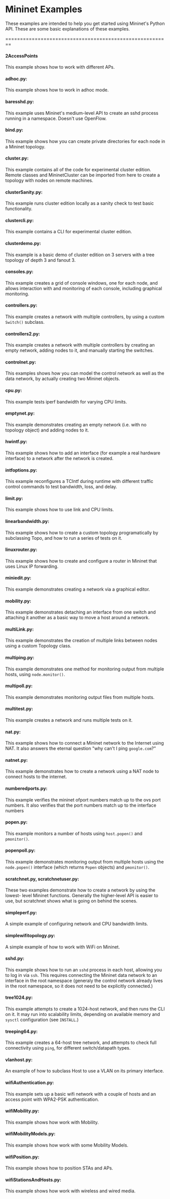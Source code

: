 Mininet Examples
========================================================

These examples are intended to help you get started using
Mininet's Python API. These are some basic explanations of
these examples.

========================================================

#### 2AccessPoints

This example shows how to work with different APs.

#### adhoc.py:

This example shows how to work in adhoc mode.

#### baresshd.py:

This example uses Mininet's medium-level API to create an sshd
process running in a namespace. Doesn't use OpenFlow.

#### bind.py:

This example shows how you can create private directories for each
node in a Mininet topology.

#### cluster.py:

This example contains all of the code for experimental cluster
edition. Remote classes and MininetCluster can be imported from
here to create a topology with nodes on remote machines.

#### clusterSanity.py:

This example runs cluster edition locally as a sanity check to test
basic functionality.

#### clustercli.py:

This example contains a CLI for experimental cluster edition.

#### clusterdemo.py:

This example is a basic demo of cluster edition on 3 servers with
a tree topology of depth 3 and fanout 3.

#### consoles.py:

This example creates a grid of console windows, one for each node,
and allows interaction with and monitoring of each console, including
graphical monitoring.

#### controllers.py:

This example creates a network with multiple controllers, by
using a custom `Switch()` subclass.

#### controllers2.py:

This example creates a network with multiple controllers by
creating an empty network, adding nodes to it, and manually
starting the switches.

#### controlnet.py:

This examples shows how you can model the control network as well
as the data network, by actually creating two Mininet objects.

#### cpu.py:

This example tests iperf bandwidth for varying CPU limits.

#### emptynet.py:

This example demonstrates creating an empty network (i.e. with no
topology object) and adding nodes to it.

#### hwintf.py:

This example shows how to add an interface (for example a real
hardware interface) to a network after the network is created.

#### intfoptions.py:

This example reconfigures a TCIntf during runtime with different
traffic control commands to test bandwidth, loss, and delay.

#### limit.py:

This example shows how to use link and CPU limits.

#### linearbandwidth.py:

This example shows how to create a custom topology programatically
by subclassing Topo, and how to run a series of tests on it.

#### linuxrouter.py:

This example shows how to create and configure a router in Mininet
that uses Linux IP forwarding.

#### miniedit.py:

This example demonstrates creating a network via a graphical editor.

#### mobility.py:

This example demonstrates detaching an interface from one switch and
attaching it another as a basic way to move a host around a network.

#### multiLink.py:

This example demonstrates the creation of multiple links between
nodes using a custom Topology class.

#### multiping.py:

This example demonstrates one method for
monitoring output from multiple hosts, using `node.monitor()`.

#### multipoll.py:

This example demonstrates monitoring output files from multiple hosts.

#### multitest.py:

This example creates a network and runs multiple tests on it.

#### nat.py:

This example shows how to connect a Mininet network to the Internet
using NAT. It also answers the eternal question "why can't I ping
`google.com`?"

#### natnet.py:

This example demonstrates how to create a network using a NAT node
to connect hosts to the internet.

#### numberedports.py:

This example verifies the mininet ofport numbers match up to the ovs port numbers.
It also verifies that the port numbers match up to the interface numbers

#### popen.py:

This example monitors a number of hosts using `host.popen()` and
`pmonitor()`.

#### popenpoll.py:

This example demonstrates monitoring output from multiple hosts using
the `node.popen()` interface (which returns `Popen` objects) and `pmonitor()`.

#### scratchnet.py, scratchnetuser.py:

These two examples demonstrate how to create a network by using the lowest-
level Mininet functions. Generally the higher-level API is easier to use,
but scratchnet shows what is going on behind the scenes.

#### simpleperf.py:

A simple example of configuring network and CPU bandwidth limits.

#### simplewifitopology.py:

A simple example of how to work with WiFi on Mininet.

#### sshd.py:

This example shows how to run an `sshd` process in each host, allowing
you to log in via `ssh`. This requires connecting the Mininet data network
to an interface in the root namespace (generaly the control network
already lives in the root namespace, so it does not need to be explicitly
connected.)

#### tree1024.py:

This example attempts to create a 1024-host network, and then runs the
CLI on it. It may run into scalability limits, depending on available
memory and `sysctl` configuration (see `INSTALL`.)

#### treeping64.py:

This example creates a 64-host tree network, and attempts to check full
connectivity using `ping`, for different switch/datapath types.

#### vlanhost.py:

An example of how to subclass Host to use a VLAN on its primary interface.

#### wifiAuthentication.py:

This example sets up a basic wifi network with a couple of hosts and an access point
with WPA2-PSK authentication.  

#### wifiMobility.py:

This example shows how work with Mobility.  

#### wifiMobilityModels.py:  

This example shows how work with some Mobility Models.  

#### wifiPosition.py:

This example shows how to position STAs and APs.

#### wifiStationsAndHosts.py:

This example shows how work with wireless and wired media.

